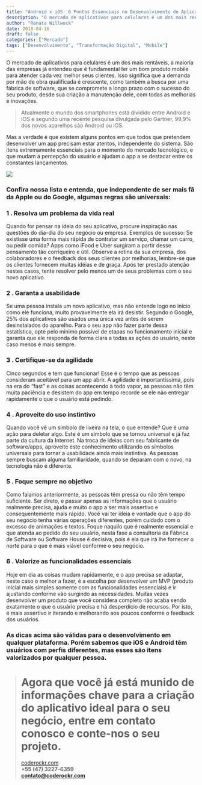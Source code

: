 ```yaml
---
title: "Android x iOS: 6 Pontos Essenciais no Desenvolvimento de Aplicativos"
description: "O mercado de aplicativos para celulares é um dos mais rentáveis, a maioria das empresas já entendeu que é fundamental ter um bom produto mobile para atender cada vez melhor seus clientes..."
author: "Renata Willwock"
date: 2018-04-16
draft: false
categories: ["Mercado"]
tags: ["Desenvolvimento", "Transformação Digital", "Mobile"]
---
```


O mercado de aplicativos para celulares é um dos mais rentáveis, a maioria das empresas já entendeu que é fundamental ter um bom produto mobile para atender cada vez melhor seus clientes. Isso significa que a demanda por mão de obra qualificada é crescente, como também a busca por uma fábrica de software, que se compromete a longo prazo com o sucesso do seu produto, desde sua criação a manutenção dele, com todas as melhorias e inovações.

> Atualmente o mundo dos smartphones está dividido entre Android e iOS e segundo uma recente pesquisa divulgada pelo Gartner, 99,9% dos novos aparelhos são Android ou iOS.

Mas a verdade é que existem alguns pontos em que todos que pretendem desenvolver um app precisam estar atentos, independente do sistema. São itens extremamente essenciais para o momento do mercado tecnológico, e que mudam a percepção do usuário e ajudam o app a se destacar entre os constantes lançamentos.

![](https://cdn-images-1.medium.com/max/2000/1*qPfjYGqiYO5NRhlsZ8nDfw.jpeg)

### Confira nossa lista e entenda, que independente de ser mais fã da Apple ou do Google, algumas regras são universais:

### 1 . Resolva um problema da vida real

Quando for pensar na ideia do seu aplicativo, procure inspiração nas questões do dia-dia do seu negócio ou empresa. Exemplos de sucesso: Se existisse uma forma mais rápida de contratar um serviço, chamar um carro, ou pedir comida? Apps como iFood e Uber surgiram a partir desse pensamento tão corriqueiro e útil. Observe a rotina da sua empresa, dos colaboradores e o feedback dos seus clientes por melhorias, lembre-se que os clientes fornecem muitas idéias e de graça. Após ter prestado atenção nestes casos, tente resolver pelo menos um de seus problemas com o seu novo aplicativo.

### 2 . Garanta a usabilidade

Se uma pessoa instala um novo aplicativo, mas não entende logo no início como ele funciona, muito provavelmente ela irá desistir. Segundo o Google, 25% dos aplicativos são usados uma única vez antes de serem desinstalados do aparelho. Para o seu app não fazer parte dessa estatística, opte pelo mínimo possível de etapas no funcionamento inicial e garanta que ele responda de forma clara a todas as ações do usuário, neste caso menos é mais sempre.

### 3 . Certifique-se da agilidade

Cinco segundos e tem que funcionar! Esse é o tempo que as pessoas consideram aceitável para um app abrir. A agilidade é importantíssima, pois na era do “fast” e as coisas acontecendo à todo vapor, as pessoas não têm muita paciência e desistem do app em tempo recorde se ele não entregar rapidamente o que o usuário está pedindo.

### 4 . Aproveite do uso instintivo

Quando você vê um símbolo de lixeira na tela, o que entende? Que é uma ação para deletar algo. Este é um símbolo que se tornou universal e já faz parte da cultura da Internet. Na troca de ideias com seu fabricante de software/apps, aproveite este conhecimento utilizando os símbolos universais para tornar a usabilidade ainda mais instintiva. As pessoas sempre buscam alguma familiaridade, quando se deparam com o novo, na tecnologia não é diferente.

### 5 . Foque sempre no objetivo

Como falamos anteriormente, as pessoas têm pressa ou não têm tempo suficiente. Ser direto, e passar apenas as informações que o usuário realmente precisa, ajuda e muito o app a ser mais assertivo e consequentemente mais rápido. Você vai ter ideia e vontade que o app do seu negócio tenha várias operações diferentes, porém cuidado com o excesso de animações e textos. Foque naquilo que é realmente essencial e que atenda ao pedido do seu usuário, nesta fase a consultoria da Fábrica de Software ou Software House é decisiva, pois é ela que irá lhe fornecer o norte para o que é mais viável conforme o seu negócio.

### 6 . Valorize as funcionalidades essenciais

Hoje em dia as coisas mudam rapidamente, e o app precisa se adaptar, neste caso o melhor a fazer, é a escolha por desenvolver um MVP (produto inicial mais simples somente com as funcionalidades essenciais) e ir ajustando conforme vão surgindo as necessidades. Muitas vezes desenvolver um produto que você considera completo não acaba sendo exatamente o que o usuário precisa e há desperdício de recursos. Por isto, é mais assertivo ir iterando e melhorando aos poucos conforme o feedback dos usuários.

### As dicas acima são válidas para o desenvolvimento em qualquer plataforma. Porém sabemos que iOS e Android têm usuários com perfis diferentes, mas esses são itens valorizados por qualquer pessoa.
> # Agora que você já está munido de informações chave para a criação do aplicativo ideal para o seu negócio, entre em contato conosco e conte-nos o seu projeto.
> [coderockr.com](http://www.coderockr.com) <br>
> **+55 (47) 3227–6359**<br>
> **contato@coderockr.com**
